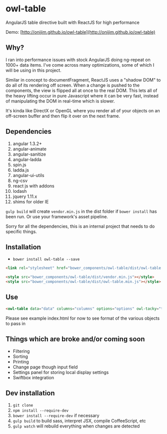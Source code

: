 owl-table
=========

AngularJS table directive built with ReactJS for high performance

Demo: [http://onijim.github.io/owl-table](http://onijim.github.io/owl-table)

## Why?

I ran into performance issues with stock AngularJS doing ng-repeat on 1000+ data items.  I've come across many optimizations, some of which I will be using in this project.

Similar in concept to documentFragment, ReactJS uses a "shadow DOM" to do all of its rendering off screen.  When a change is pushed to the components, the view is flipped all at once to the real DOM.  This lets all of the heavy lifting occur in pure Javascript where it can be very fast, instead of manipulating the DOM in real-time which is slower.

It's kinda like DirectX or OpenGL where you render all of your objects on an off-screen buffer and then flip it over on the next frame.

## Dependencies
1. angular 1.3.2+
2. angular-animate
3. angular-sanitize
4. angular-ladda
5. spin.js
6. ladda.js
7. angular-ui-utils
8. ng-csv
9. react js with addons
10. lodash
11. jquery 1.11.x
12. shims for older IE

`gulp build` will create `vendor.min.js` in the dist folder if `bower install` has been run.  Or use your framework's asset pipeline.

Sorry for all the dependencies, this is an internal project that needs to do specific things.

## Installation

* `bower install owl-table --save`


```html
<link rel="stylesheet" href="bower_components/owl-table/dist/owl-table.min.css">

<style src="bower_components/owl-table/dist/vendor.min.js"></style>
<style src="bower_components/owl-table/dist/owl-table.min.js"></style>
```

## Use

```html
<owl-table data="data" columns="columns" options="options" owl-tacky="tackyOpts"> </owl-table>
```

Please see example index.html for now to see format of the various objects to pass in

## Things which are broke and/or coming soon
* Filtering
* Sorting
* Printing
* Change page though input field
* Settings panel for storing local display settings
* Swiftbox integration

## Dev installation

1. `git clone`
2. `npm install --require-dev`
3. `bower install --require-dev` if necessary
4. `gulp build` to build sass, interpret JSX, compile CoffeeScript, etc
5. `gulp watch` will rebuild everything when changes are detected

